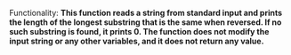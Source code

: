 Functionality: **This function reads a string from standard input and prints the length of the longest substring that is the same when reversed. If no such substring is found, it prints 0. The function does not modify the input string or any other variables, and it does not return any value.**